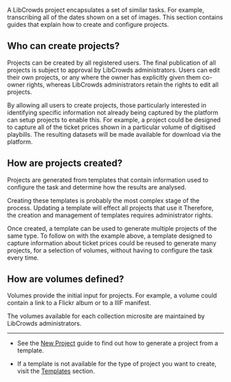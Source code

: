 A LibCrowds project encapsulates a set of similar tasks. For example,
transcribing all of the dates shown on a set of images. This section contains
guides that explain how to create and configure projects.

## Who can create projects?

Projects can be created by all registered users. The final publication
of all projects is subject to approval by LibCrowds administrators. Users can
edit their own projects, or any where the owner has explicitly given them
co-owner rights, whereas LibCrowds administrators retain the rights to edit
all projects.

By allowing all users to create projects, those particularly interested in
identifying specific information not already being captured by the platform
can setup projects to enable this. For example, a project could be designed to
capture all of the ticket prices shown in a particular volume of digitised
playbills. The resulting datasets will be made available for download via the
platform.

## How are projects created?

Projects are generated from templates that contain information used to
configure the task and determine how the results are analysed.

Creating these templates is probably the most complex stage of the process.
Updating a template will effect all projects that use it Therefore, the
creation and management of templates requires administrator rights.

Once created, a template can be used to generate multiple projects of the
same type. To follow on with the example above, a template designed to
capture information about ticket prices could be reused to generate
many projects, for a selection of volumes, without having to configure the
task every time.

## How are volumes defined?

Volumes provide the initial input for projects. For example, a volume could
contain a link to a Flickr album or to a IIIF manifest.

The volumes available for each collection microsite are maintained by
LibCrowds administrators.

---

- See the [New Project](/projects/new) guide to find out how to generate a
project from a template.

- If a template is not available for the type of
project you want to create, visit the
[Templates](/templates/introduction) section.



